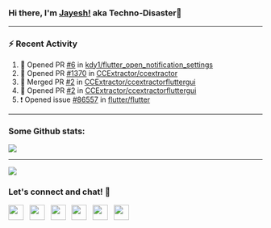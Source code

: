 ### Hi there, I'm [Jayesh!](https://technodisaster.wtf) aka Techno-Disaster👋


---

### :zap: Recent Activity

<!--START_SECTION:activity-->
1. 💪 Opened PR [#6](https://github.com//kdy1/flutter_open_notification_settings/pull/6) in [kdy1/flutter_open_notification_settings](https://github.com//kdy1/flutter_open_notification_settings)
2. 💪 Opened PR [#1370](https://github.com//CCExtractor/ccextractor/pull/1370) in [CCExtractor/ccextractor](https://github.com//CCExtractor/ccextractor)
3. 🎉 Merged PR [#2](https://github.com//CCExtractor/ccextractorfluttergui/pull/2) in [CCExtractor/ccextractorfluttergui](https://github.com//CCExtractor/ccextractorfluttergui)
4. 💪 Opened PR [#2](https://github.com//CCExtractor/ccextractorfluttergui/pull/2) in [CCExtractor/ccextractorfluttergui](https://github.com//CCExtractor/ccextractorfluttergui)
5. ❗️ Opened issue [#86557](https://github.com//flutter/flutter/issues/86557) in [flutter/flutter](https://github.com//flutter/flutter)
<!--END_SECTION:activity-->

---

### Some Github stats:

<a href="https://github.com/anuraghazra/github-readme-stats">
  <img align="center" src="https://github-readme-stats.vercel.app/api?username=Techno-Disaster&include_all_commits=false&count_private=true&show_icons=true&icon_color=f3437a&bg_color=30,f2ffe6,e6ffff" />
</a>

---

![](https://komarev.com/ghpvc/?username=Techno-Disaster)


### Let's connect and chat! :incoming_envelope:

<p>
 <a href="https://gitlab.com/Techno-Disaster"><img height="30" src="https://img.shields.io/badge/gitlab-FCA121.svg??&style=for-the-badge&logo=gitlab"></a>&nbsp;&nbsp;
<a href="https://twitter.com/techno_disaster"><img height="30" src="https://img.shields.io/badge/twitter-%231DA1F2.svg?&style=for-the-badge&logo=twitter&logoColor=white"></a>&nbsp;&nbsp;
<a href="https://www.instagram.com/techno_disaster"><img height="30" src="https://img.shields.io/badge/instagram-C13584.svg?&style=for-the-badge&logo=instagram&logoColor=white"></a>&nbsp;&nbsp;
<a href="mailto:nirvejayesh@gmail.com"><img height="30" src="https://img.shields.io/badge/gmail-c14438?&style=for-the-badge&logo=gmail&logoColor=white"></a>&nbsp;&nbsp;
<a href="https://t.me/techno_disaster"><img height="30" src="https://img.shields.io/badge/telegram-blue?&style=for-the-badge&logo=telegram&logoColor=white" /></a>&nbsp;&nbsp;
<a href="https://www.linkedin.com/in/techno-disaster/"><img height="30" src="https://img.shields.io/badge/linkedin-blue.svg?&style=for-the-badge&logo=linkedin&logoColor=white"></a>&nbsp;&nbsp;

</p>

